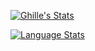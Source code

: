 [![Ghille's Stats](https://github-readme-stats.vercel.app/api?username=Ghille101&show_icons=true&title_color=41b883&icon_color=41b883&text_color=fffefe&bg_color=273849&count_private=true)](https://github.com/Ghille101)

[![Language  Stats](https://github-readme-stats.vercel.app/api/top-langs/?username=Ghille101&layout=compact&show_icons=true&title_color=41b883&icon_color=41b883&text_color=fffefe&bg_color=273849&count_private=true&langs_count=2)](https://github.com/Ghille101)
